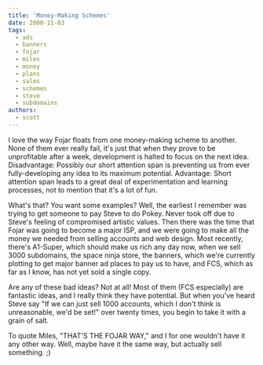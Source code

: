 ```yaml
---
title: 'Money-Making Schemes'
date: 2000-11-03
tags:
  - ads
  - banners
  - fojar
  - miles
  - money
  - plans
  - sales
  - schemes
  - steve
  - subdomains
authors:
  - scott
---
```


I love the way Fojar floats from one money-making scheme to another. None of them ever really fail, it's just that when they prove to be unprofitable after a week, development is halted to focus on the next idea. Disadvantage: Possibly our short attention span is preventing us from ever fully-developing any idea to its maximum potential. Advantage: Short attention span leads to a great deal of experimentation and learning processes, not to mention that it's a lot of fun.

What's that? You want some examples? Well, the earliest I remember was trying to get someone to pay Steve to do Pokey. Never took off due to Steve's feeling of compromised artistic values. Then there was the time that Fojar was going to become a major ISP, and we were going to make all the money we needed from selling accounts and web design. Most recently, there's A1-Super, which should make us rich any day now, when we sell 3000 subdomains, the space ninja store, the banners, which we're currently plotting to get major banner ad places to pay us to have, and FCS, which as far as I know, has not yet sold a single copy.

Are any of these bad ideas? Not at all! Most of them (FCS especially) are fantastic ideas, and I really think they have potential. But when you've heard Steve say "If we can just sell 1000 accounts, which I don't think is unreasonable, we'd be set!" over twenty times, you begin to take it with a grain of salt.

To quote Miles, "THAT'S THE FOJAR WAY," and I for one wouldn't have it any other way. Well, maybe have it the same way, but actually sell something. ;)
